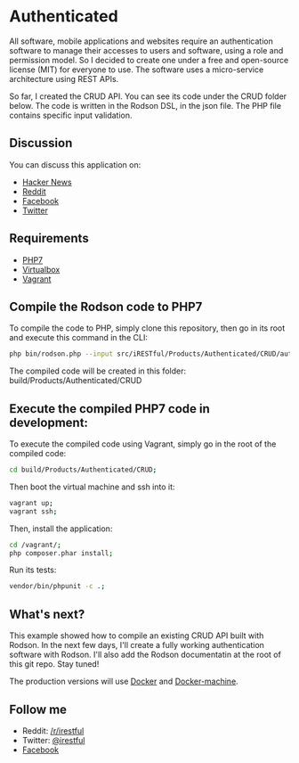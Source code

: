 # Authenticated
All software, mobile applications and websites require an authentication software to manage their accesses to users and software, using a role and permission model.  So I decided to create one under a free and open-source license (MIT) for everyone to use.  The software uses a micro-service architecture using REST APIs.

So far, I created the CRUD API.  You can see its code under the CRUD folder below.  The code is written in the Rodson DSL, in the json file.  The PHP file contains specific input validation.

## Discussion
You can discuss this application on:

* [Hacker News](https://news.ycombinator.com/item?id=13056386)
* [Reddit](https://www.reddit.com/r/irestful/comments/5fchvw/created_the_crud_api_of_an_authentication_software/)
* [Facebook](https://www.facebook.com/steve.rodrigue.tech/posts/1769694656628480)
* [Twitter](https://twitter.com/irestful/status/803272583693168641)

## Requirements
* [PHP7](http://php.net/downloads.php)
* [Virtualbox](https://www.virtualbox.org/)
* [Vagrant](https://www.vagrantup.com/)

## Compile the Rodson code to PHP7

To compile the code to PHP, simply clone this repository, then go in its root and execute this command in the CLI:

```bash
php bin/rodson.php --input src/iRESTful/Products/Authenticated/CRUD/authenticated.json --output build/Products/Authenticated/CRUD;
```

The compiled code will be created in this folder: build/Products/Authenticated/CRUD

## Execute the compiled PHP7 code in development:

To execute the compiled code using Vagrant, simply go in the root of the compiled code:

```bash
cd build/Products/Authenticated/CRUD;
```

Then boot the virtual machine and ssh into it:

```bash
vagrant up;
vagrant ssh;
```

Then, install the application:

```bash
cd /vagrant/;
php composer.phar install;
```

Run its tests:

```bash
vendor/bin/phpunit -c .;
```

## What's next?
This example showed how to compile an existing CRUD API built with Rodson.  In the next few days, I'll create a fully working authentication software with Rodson.  I'll also add the Rodson documentatin at the root of this git repo.  Stay tuned!

The production versions will use [Docker](https://www.docker.com/) and [Docker-machine](https://docs.docker.com/machine/).

## Follow me
* Reddit: [/r/irestful](http://reddit.com/r/irestful)
* Twitter: [@irestful](https://twitter.com/irestful)
* [Facebook](https://www.facebook.com/steve.rodrigue.tech/?fref=ts)
